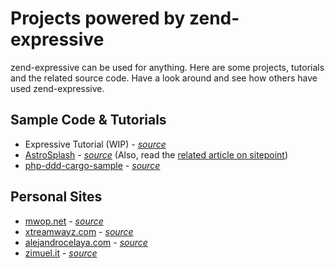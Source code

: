 # Projects powered by zend-expressive

zend-expressive can be used for anything. Here are some projects, tutorials and
the related source code. Have a look around and see how others have used
zend-expressive.

## Sample Code & Tutorials
- Expressive Tutorial (WIP) - [*source*](https://github.com/RalfEggert/zend-expressive-tutorial)
- [AstroSplash](http://astrosplash.com/) - [*source*](https://github.com/AndrewCarterUK/AstroSplash)
  (Also, read the [related article on sitepoint](http://www.sitepoint.com/build-nasa-photo-gallery-zend-expressive/))
- [php-ddd-cargo-sample](https://codeliner.github.io/php-ddd-cargo-sample/) - [*source*](https://github.com/codeliner/php-ddd-cargo-sample)

## Personal Sites
- [mwop.net](https://mwop.net/) - [*source*](https://github.com/weierophinney/mwop.net)
- [xtreamwayz.com](https://xtreamwayz.com/) - [*source*](https://github.com/xtreamwayz/xtreamwayz.com)
- [alejandrocelaya.com](http://www.alejandrocelaya.com/) - [*source*](https://github.com/acelaya/website-expressive)
- [zimuel.it](http://www.zimuel.it) - [*source*](https://github.com/ezimuel/zimuel.it)
